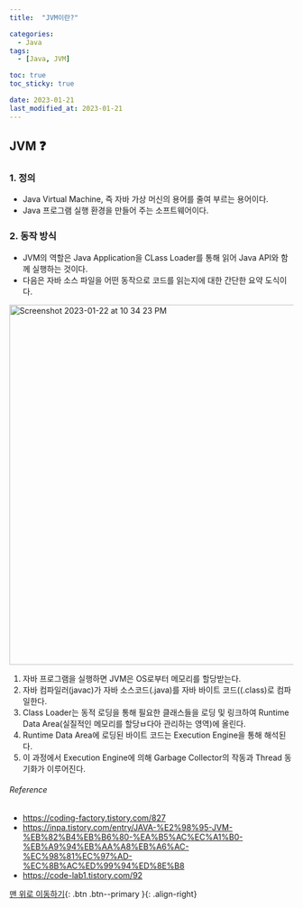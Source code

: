 ```yaml
---
title:  "JVM이란?" 

categories:
  - Java
tags:
  - [Java, JVM]

toc: true
toc_sticky: true

date: 2023-01-21
last_modified_at: 2023-01-21
---
```

## JVM ❓

### 1. 정의
- Java Virtual Machine, 즉 자바 가상 머신의 용어를 줄여 부르는 용어이다.
- Java 프로그램 실행 환경을 만들어 주는 소프트웨어이다.

### 2. 동작 방식
- JVM의 역할은 Java Application을 CLass Loader를 통해 읽어 Java API와 함께 실행하는 것이다.
- 다음은 자바 소스 파일을 어떤 동작으로 코드를 읽는지에 대한 간단한 요약 도식이다.

<img width="639" alt="Screenshot 2023-01-22 at 10 34 23 PM" src="https://user-images.githubusercontent.com/61777583/213918624-bfa21c73-eda3-4790-b805-a945c3610653.png">

1. 자바 프로그램을 실행하면 JVM은 OS로부터 메모리를 할당받는다.
2. 자바 컴파일러(javac)가 자바 소스코드(.java)를 자바 바이트 코드((.class)로 컴파일한다.
3. Class Loader는 동적 로딩을 통해 필요한 클래스들을 로딩 및 링크하여 Runtime Data Area(실질적인 메모리를 할당ㅂ다아 관리하는 영역)에 올린다.
4. Runtime Data Area에 로딩된 바이트 코드는 Execution Engine을 통해 해석된다.
5. 이 과정에서 Execution Engine에 의해 Garbage Collector의 작동과 Thread 동기화가 이루어진다.




###### Reference <br>
- https://coding-factory.tistory.com/827
- https://inpa.tistory.com/entry/JAVA-%E2%98%95-JVM-%EB%82%B4%EB%B6%80-%EA%B5%AC%EC%A1%B0-%EB%A9%94%EB%AA%A8%EB%A6%AC-%EC%98%81%EC%97%AD-%EC%8B%AC%ED%99%94%ED%8E%B8
- https://code-lab1.tistory.com/92


[맨 위로 이동하기](#){: .btn .btn--primary }{: .align-right} 